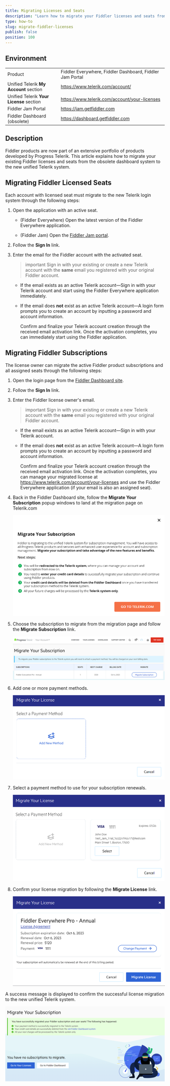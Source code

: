 ```yaml
---
title: Migrating Licenses and Seats
description: "Learn how to migrate your Fiddler licenses and seats from the obsolete Fiddler dashboard site to the Telerik administrative panel."
type: how-to
slug: migrate-fiddler-licenses
publish: false
position: 100
---
```



## Environment

|   |   |
|---|---|
| Product | Fiddler Everywhere, Fiddler Dashboard, Fiddler Jam Portal |
| Unified Telerik **My Account** section | https://www.telerik.com/account/ |
| Unified Telerik **Your License** section | https://www.telerik.com/account/your-licenses |
| Fiddler Jam Portal | https://jam.getfiddler.com |
| Fiddler Dashboard (obsolete) | https://dashboard.getfiddler.com |

## Description


Fiddler products are now part of an extensive portfolio of products developed by Progress Telerik. This article explains how to migrate your existing Fiddler licenses and seats from the obsolete dashboard system to the new unified Telerik system.


## Migrating Fiddler Licensed Seats

Each account with licensed seat must migrate to the new Telerik login system through the following steps:

1. Open the application with an active seat.

    * (Fiddler Everywhere) Open the latest version of the Fiddler Everywhere application.
    
    * (Fiddler Jam) Open the [Fiddler Jam portal](https://jam.getfiddler.com). 

1. Follow the **Sign In** link.

1. Enter the email for the Fiddler account with the activated seat.

    >important Sign in with your existing or create a new Telerik account with the **same** email you registered with your original Fiddler account.

    * If the email exists as an active Telerik account&mdash;Sign in with your Telerik account and start using the Fiddler Everywhere application immediately.

    * If the email does **not** exist as an active Telerik account&mdash;A login form prompts you to create an account by inputting a password and account information.

        Confirm and finalize your Telerik account creation through the received email activation link. Once the activation completes, you can immediately start using the Fiddler application.



## Migrating Fiddler Subscriptions

The license owner can migrate the active Fiddler product subscriptions and all assigned seats through the following steps:

1. Open the login page from the [Fiddler Dashboard site](https://dashboard.getfiddler.com/login).

1. Follow the **Sign In** link.

1. Enter the Fiddler license owner's email.

    >important Sign in with your existing or create a new Telerik account with the **same** email you registered with your original Fiddler account.

    * If the email exists as an active Telerik account&mdash;Sign in with your Telerik account.

    * If the email does **not** exist as an active Telerik account&mdash;A login form prompts you to create an account by inputting a password and account information. 

        Confirm and finalize your Telerik account creation through the received email activation link. Once the activation completes, you can manage your migrated license at https://www.telerik.com/account/your-licenses and use the Fiddler Everywhere application (if your email is also an assigned seat).


1. Back in the Fiddler Dashboard site, follow the **Migrate Your Subscription** popup windows to land at the migration page on Telerik.com

    ![Migrate in Dashboard](./images/migrate/license_migration_dash_001.png)

1. Choose the subscription to migrate from the migration page and follow the **Migrate Subscription** link.

    ![Migrate in Telerik](./images/migrate/license_migration_dash_002.png)

1. Add one or more payment methods.

    ![Add a payment method](./images/migrate/license_migration_dash_003.png)

1. Select a payment method to use for your subscription renewals.

    ![Select a payment method](./images/migrate/license_migration_dash_005.png)

1. Confirm your license migration by following the **Migrate License** link.

    ![Confirm migration](./images/migrate/license_migration_dash_006.png)

A success message is displayed to confirm the successful license migration to the new unified Telerik system.

 ![Confirm migration](./images/migrate/license_migration_dash_007.png)